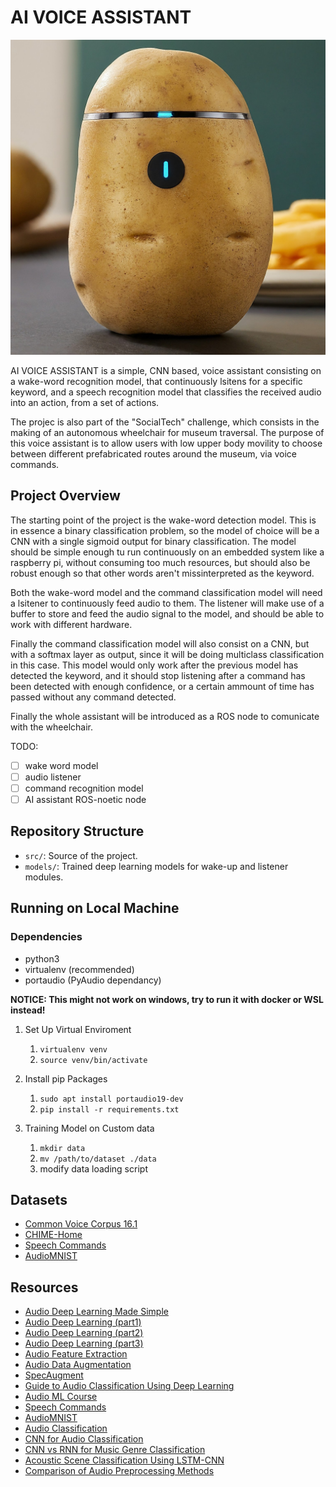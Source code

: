 # AI VOICE ASSISTANT

![potato](img/potato_voice_assistant.jpg)

AI VOICE ASSISTANT is a simple, CNN based, voice assistant consisting on a wake-word recognition model,
that continuously lsitens for a specific keyword, and a speech recognition model that classifies
the received audio into an action, from a set of actions.

The projec is also part of the "SocialTech" challenge, which consists in the making of an autonomous 
wheelchair for museum traversal. The purpose of this voice assistant is to allow users with low upper
body movility to choose between different prefabricated routes around the museum, via voice commands. 

## Project Overview

The starting point of the project is the wake-word detection model. This is in essence a binary classification
problem, so the model of choice will be a CNN with a single sigmoid output for binary classification. The
model should be simple enough tu run continuously on an embedded system like a raspberry pi, without consuming
too much resources, but should also be robust enough so that other words aren't missinterpreted as the keyword.

Both the wake-word model and the command classification model will need a lsitener to continuously feed audio
to them. The listener will make use of a buffer to store and feed the audio signal to the model, and should be
able to work with different hardware.

Finally the command classification model will also consist on a CNN, but with a softmax layer as output, since
it will be doing multiclass classification in this case. This model would only work after the previous model
has detected the keyword, and it should stop listening after a command has been detected with enough confidence,
or a certain ammount of time has passed without any command detected.

Finally the whole assistant will be introduced as a ROS node to comunicate with the wheelchair.

TODO:
- [ ] wake word model
- [ ] audio listener
- [ ] command recognition model
- [ ] AI assistant ROS-noetic node

## Repository Structure

- `src/`: Source of the project.
- `models/`: Trained deep learning models for wake-up and listener modules.

## Running on Local Machine

### Dependencies

- python3
- virtualenv (recommended)
- portaudio (PyAudio dependancy)

**NOTICE: This might not work on windows, try to run it with docker or WSL instead!**

1. Set Up Virtual Enviroment
    1. `virtualenv venv`
    2. `source venv/bin/activate`

2. Install pip Packages
    1. `sudo apt install portaudio19-dev`
    2. `pip install -r requirements.txt`

3. Training Model on Custom data
    1. `mkdir data`
    2. `mv /path/to/dataset ./data`
    3. modify data loading script

## Datasets

- [Common Voice Corpus 16.1](https://commonvoice.mozilla.org/en/datasets)
- [CHIME-Home](https://archive.org/details/chime-home)
- [Speech Commands](https://arxiv.org/pdf/1804.03209.pdf)
- [AudioMNIST](https://github.com/soerenab/AudioMNIST?tab=readme-ov-file)

## Resources

- [Audio Deep Learning Made Simple](https://towardsdatascience.com/audio-deep-learning-made-simple-sound-classification-step-by-step-cebc936bbe5)
- [Audio Deep Learning (part1)](https://towardsdatascience.com/audio-deep-learning-made-simple-part-1-state-of-the-art-techniques-da1d3dff2504)
- [Audio Deep Learning (part2)](https://towardsdatascience.com/audio-deep-learning-made-simple-part-2-why-mel-spectrograms-perform-better-aad889a93505)
- [Audio Deep Learning (part3)](https://towardsdatascience.com/audio-deep-learning-made-simple-part-3-data-preparation-and-augmentation-24c6e1f6b52)
- [Audio Feature Extraction](https://pytorch.org/audio/stable/tutorials/audio_feature_extractions_tutorial.html#sphx-glr-tutorials-audio-feature-extractions-tutorial-py)
- [Audio Data Augmentation](https://pytorch.org/audio/main/tutorials/audio_data_augmentation_tutorial.html)
- [SpecAugment](https://arxiv.org/pdf/1904.08779.pdf)
- [Guide to Audio Classification Using Deep Learning](https://www.analyticsvidhya.com/blog/2022/04/guide-to-audio-classification-using-deep-learning/)
- [Audio ML Course](https://huggingface.co/learn/audio-course/chapter1/introduction)
- [Speech Commands](https://arxiv.org/pdf/1804.03209.pdf)
- [AudioMNIST](https://arxiv.org/pdf/1807.03418.pdf)
- [Audio Classification](https://medium.com/@cgawande12/audio-classification-with-the-audio-mnist-dataset-0ad95c3fb713)
- [CNN for Audio Classification](https://www.mdpi.com/2076-3417/11/13/5796)
- [CNN vs RNN for Music Genre Classification](https://www.diva-portal.org/smash/get/diva2:1354738/FULLTEXT01.pdf)
- [Acoustic Scene Classification Using LSTM-CNN](https://dcase.community/documents/workshop2016/proceedings/Bae-DCASE2016workshop.pdf)
- [Comparison of Audio Preprocessing Methods](https://web.archive.org/web/20220612070124id_/https://repositum.tuwien.at/bitstream/20.500.12708/20348/1/Damboeck%20Maximilian%20-%202022%20-%20A%20Comparison%20of%20Audio%20Preprocessing%20Methods%20for...pdf)
